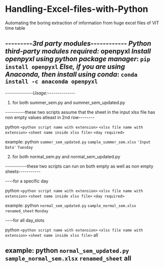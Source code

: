 # Handling-Excel-files-with-Python
Automating the boring extraction of information from huge excel files of VIT time table

---------*3rd party modules*------------
*Python third-party modules required:* openpyxl
*Install openpyxl using python package manager*: `pip install openpyxl`
*Else, if you are using Anaconda, then install using conda*: `conda install -c anaconda openpyxl`
------------------------------------------



--------------*Usage:*--------------
1. for both summer_sem.py and summer_sem_updated.py

  ----------these two scripts assume that the sheet in the input xlsx file has non empty values atleast in 2nd row--------

  python `<python script name with extension>` `<xlsx file name with extension>` `<sheet name inside xlsx file>` `<day required>`

  example:
  python `summer_sem_updated.py` `sample_summer_sem.xlsx` `'Input Data'` `Tuesday`

2. for both normal_sem.py and normal_sem_updated.py

  -----------these two scripts can run on both empty as well as non empty sheets-----------

  ----for a specific day

  python `<python script name with extension>` `<xlsx file name with extension>` `<sheet name inside xlsx file>` `<day required>`

  example:
  python `normal_sem_updated.py` `sample_normal_sem.xlsx` `renamed_sheet` `Monday`

  ----for all day_slots

  python `<python script name with extension>` `<xlsx file name with extension>` `<sheet name inside xlsx file>` all

  example:
  python `normal_sem_updated.py` `sample_normal_sem.xlsx` `renamed_sheet` all
-----------------------------------------------------------------------------
